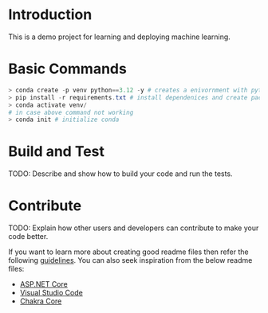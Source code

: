 # Introduction 
This is a demo project for learning and deploying machine learning. 

# Basic Commands 

```powershell
> conda create -p venv python==3.12 -y # creates a enivornment with python version 3.12
> pip install -r requirements.txt # install dependenices and create packages
> conda activate venv/
# in case above command not working
> conda init # initialize conda
```

# Build and Test
TODO: Describe and show how to build your code and run the tests. 

# Contribute
TODO: Explain how other users and developers can contribute to make your code better. 

If you want to learn more about creating good readme files then refer the following [guidelines](https://docs.microsoft.com/en-us/azure/devops/repos/git/create-a-readme?view=azure-devops). You can also seek inspiration from the below readme files:
- [ASP.NET Core](https://github.com/aspnet/Home)
- [Visual Studio Code](https://github.com/Microsoft/vscode)
- [Chakra Core](https://github.com/Microsoft/ChakraCore)